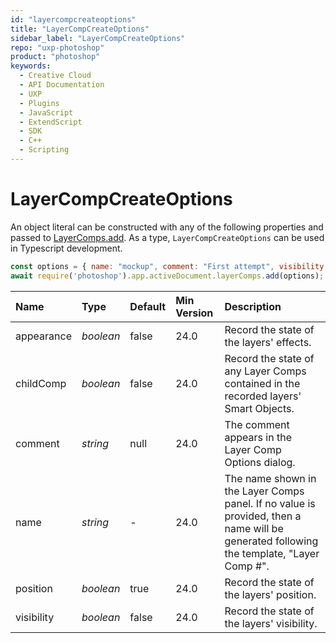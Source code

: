```yaml
---
id: "layercompcreateoptions"
title: "LayerCompCreateOptions"
sidebar_label: "LayerCompCreateOptions"
repo: "uxp-photoshop"
product: "photoshop"
keywords:
  - Creative Cloud
  - API Documentation
  - UXP
  - Plugins
  - JavaScript
  - ExtendScript
  - SDK
  - C++
  - Scripting
---
```


# LayerCompCreateOptions

An object literal can be constructed with any of the following properties and passed to [LayerComps.add](/ps_reference/classes/layercomps/#add).
As a type, `LayerCompCreateOptions` can be used in Typescript development.

```javascript
const options = { name: "mockup", comment: "First attempt", visibility: true };
await require('photoshop').app.activeDocument.layerComps.add(options);
```

| Name | Type | Default | Min Version | Description |
| :------ | :------ | :------ | :------ | :------ |
| appearance | *boolean* | false | 24.0 | Record the state of the layers&#x27; effects. |
| childComp | *boolean* | false | 24.0 | Record the state of any Layer Comps contained in the recorded layers&#x27; Smart Objects. |
| comment | *string* | null | 24.0 | The comment appears in the Layer Comp Options dialog. |
| name | *string* | - | 24.0 | The name shown in the Layer Comps panel. If no value is provided, then a name will be generated following the template, &quot;Layer Comp #&quot;. |
| position | *boolean* | true | 24.0 | Record the state of the layers&#x27; position. |
| visibility | *boolean* | false | 24.0 | Record the state of the layers&#x27; visibility. |
